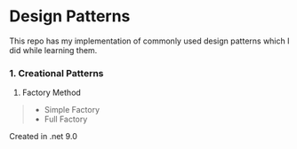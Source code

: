 # Design Patterns

This repo has my implementation of commonly used design patterns which I did while learning them.

### 1. Creational Patterns
1. Factory Method
> - Simple Factory
> - Full Factory


Created in .net 9.0 